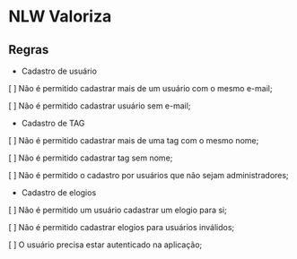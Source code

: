 # NLW Valoriza

## Regras 

- Cadastro de usuário

[ ] Não é permitido cadastrar mais de um usuário com o mesmo e-mail;

[ ] Não é permitido cadastrar usuário sem e-mail;

- Cadastro de TAG

[ ] Não é permitido cadastrar mais de uma tag com o mesmo nome;

[ ] Não é permitido cadastrar tag sem nome;

[ ] Não é permitido o cadastro por usuários que não sejam administradores;

- Cadastro de elogios

[ ] Não é permitido um usuário cadastrar um elogio para si;

[ ] Não é permitido cadastrar elogios para usuários inválidos;

[ ] O usuário precisa estar autenticado na aplicação;
